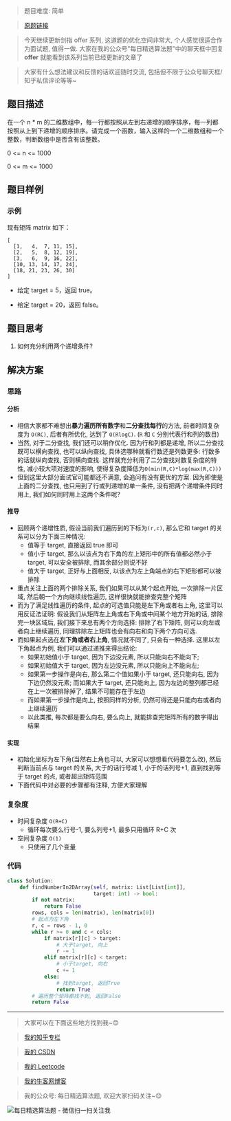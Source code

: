 > 题目难度: 简单

> [原题链接](https://leetcode-cn.com/problems/er-wei-shu-zu-zhong-de-cha-zhao-lcof/)

> 今天继续更新剑指 offer 系列, 这道题的优化空间非常大, 个人感觉很适合作为面试题, 值得一做. 大家在我的公众号"每日精选算法题"中的聊天框中回复 **offer** 就能看到该系列当前已经更新的文章了

> 大家有什么想法建议和反馈的话欢迎随时交流, 包括但不限于公众号聊天框/知乎私信评论等等~

## 题目描述

在一个 n \* m 的二维数组中，每一行都按照从左到右递增的顺序排序，每一列都按照从上到下递增的顺序排序。请完成一个函数，输入这样的一个二维数组和一个整数，判断数组中是否含有该整数。

0 <= n <= 1000

0 <= m <= 1000

## 题目样例

### 示例

现有矩阵 matrix 如下：

```
[
  [1,   4,  7, 11, 15],
  [2,   5,  8, 12, 19],
  [3,   6,  9, 16, 22],
  [10, 13, 14, 17, 24],
  [18, 21, 23, 26, 30]
]
```

- 给定 target = 5，返回 true。

- 给定 target = 20，返回 false。

## 题目思考

1. 如何充分利用两个递增条件?

## 解决方案

### 思路

#### 分析

- 相信大家都不难想出**暴力遍历所有数字**和**二分查找每行**的方法, 前者时间复杂度为 `O(RC)`, 后者有所优化, 达到了 `O(RlogC)`. (`R` 和 `C` 分别代表行和列的数目)
- 当然, 对于二分查找, 我们还可以稍作优化. 因为行和列都是递增, 所以二分查找既可以横向查找, 也可以纵向查找, 具体选哪种就看行数还是列数更多: 行数多的话就纵向查找, 否则横向查找. 这样就充分利用了二分查找对数复杂度的特性, 减小较大项对速度的影响, 使得复杂度降低为`O(min(R,C)*log(max(R,C)))`
- 但到这里大部分面试官可能都还不满意, 会追问有没有更优的方案. 因为即使是上面的二分查找, 也只用到了行或列递增的单一条件, 没有把两个递增条件同时用上, 我们如何同时用上这两个条件呢?

#### 推导

- 回顾两个递增性质, 假设当前我们遍历到的下标为`(r,c)`, 那么它和 target 的关系可以分为下面三种情况:
  - 值等于 target, 直接返回 true 即可
  - 值小于 target, 那么以该点为右下角的左上矩形中的所有值都必然小于 target, 可以安全被排除, 而其余部分则说不好
  - 值大于 target, 正好与上面相反, 以该点为左上角端点的右下矩形都可以被排除
- 重点关注上面的两个排除关系, 我们如果可以从某个起点开始, 一次排除一片区域, 然后朝一个方向继续线性遍历, 这样很快就能排查完整个矩阵
- 而为了满足线性遍历的条件, 起点的可选值只能是左下角或者右上角, 这里可以用反证法证明: 假设我们从矩阵左上角或右下角或中间某个地方开始的话, 排除完一块区域后, 我们接下来总有两个方向选择: 排除了右下矩阵, 则可以向左或者向上继续遍历, 同理排除左上矩阵也会有向右和向下两个方向可选.
- 而如果起点选在**左下角或者右上角**, 情况就不同了, 只会有一种选择. 这里以左下角起点为例, 我们可以通过递推来得出结论:
  - 如果初始值小于 target, 因为下边没元素, 所以只能向右不能向下;
  - 如果初始值大于 target, 因为左边没元素, 所以只能向上不能向左;
  - 如果第一步操作是向右, 那么第二个值如果小于 target, 还只能向右, 因为下边仍然没元素; 而如果大于 target, 还只能向上, 因为左边的整列都已经在上一次被排除掉了, 结果不可能存在于左边
  - 而如果第一步操作是向上, 按照同样的分析, 仍然可得还是只能向右或者向上继续遍历
  - 以此类推, 每次都是要么向右, 要么向上, 就能排查完矩阵所有的数字得出结果

#### 实现

- 初始化坐标为左下角(当然右上角也可以, 大家可以想想看代码要怎么改), 然后判断当前点与 target 的关系, 大于的话行号减 1, 小于的话列号+1, 直到找到等于 target 的点, 或者超出矩阵范围
- 下面代码中对必要的步骤都有注释, 方便大家理解

### 复杂度

- 时间复杂度 `O(R+C)`
  - 循环每次要么行号-1, 要么列号+1, 最多只用循环 R+C 次
- 空间复杂度 `O(1)`
  - 只使用了几个变量

### 代码

```python
class Solution:
    def findNumberIn2DArray(self, matrix: List[List[int]],
                            target: int) -> bool:
        if not matrix:
            return False
        rows, cols = len(matrix), len(matrix[0])
        # 起点为左下角
        r, c = rows - 1, 0
        while r >= 0 and c < cols:
            if matrix[r][c] > target:
                # 大于target, 向上
                r -= 1
            elif matrix[r][c] < target:
                # 小于target, 向右
                c += 1
            else:
                # 找到target, 返回True
                return True
        # 遍历整个矩阵都找不到, 返回False
        return False
```

---

> 大家可以在下面这些地方找到我~😊

> [我的知乎专栏](https://zhuanlan.zhihu.com/c_1242508721932464128)

> [我的 CSDN](https://me.csdn.net/zjulyx1993)

> [我的 Leetcode](https://leetcode-cn.com/u/suibianfahui/)

> [我的牛客网博客](https://blog.nowcoder.net/zjulyx)

> 我的公众号: 每日精选算法题, 欢迎大家扫码关注~😊

![每日精选算法题 - 微信扫一扫关注我](https://mmbiz.qpic.cn/mmbiz_jpg/1KjZicMlYPMgZWmoL4eYcs6UcfmvsetDWME2YJyaCp9oT9z3U573FWENBNhyOByxYI0epew6O37hiaOhdh90QeJg/640?wx_fmt=jpeg&tp=webp&wxfrom=5&wx_lazy=1&wx_co=1)
